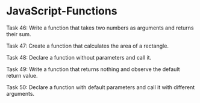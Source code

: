 # JavaScript-Functions
Task 46: Write a function that takes two numbers as arguments and returns their sum.

Task 47: Create a function that calculates the area of a rectangle.

Task 48: Declare a function without parameters and call it.

Task 49: Write a function that returns nothing and observe the default return value.

Task 50: Declare a function with default parameters and call it with different arguments.
